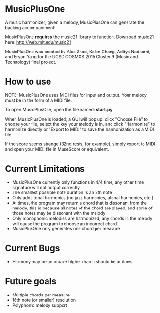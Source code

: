 # MusicPlusOne
A music harmonizer; given a melody, MusicPlusOne can generate the backing accompaniment!

MusicPlusOne **requires** the music21 library to function. Download music21 here: http://web.mit.edu/music21

MusicPlusOne was created by Alex Zhao, Kalen Chang, Aditya Nadkarni, and Bryan Yang for the UCSD COSMOS 2015 Cluster 9 (Music and Technology) final project.

# How to use
NOTE: MusicPlusOne uses MIDI files for input and output. Your melody must be in the form of a MIDI file.

To open MusicPlusOne, open the file named: **start.py**

When MusicPlusOne is loaded, a GUI will pop up. click "Choose File" to choose your file, select the key your melody is in, and click "Harmonize" to harmonize directly or "Export to MIDI" to save the harmonization as a MIDI file.

If the score seems strange (32nd rests, for example), simply export to MIDI and open your MIDI file in MuseScore or equivalent.

# Current Limitations
* MusicPlusOne currently only functions in 4/4 time; any other time signature will not output correctly
* The smallest possible note duration is an 8th note
* Only adds tonal harmonics (no jazz harmonies, atonal harmonies, etc.)
* At times, the program may return a chord that is dissonant from the melody; this is because all notes of the chord are played, and some of those notes may be dissonant with the melody
* Only monophonic melodies are harmonized; any chords in the melody will cause the program to choose an incorrect chord
* MusicPlusOne only generates one chord per measure

# Current Bugs
* Harmony may be an octave higher than it should be at times

# Future goals
* Multiple chords per measure
* 16th note (or smaller) resolution
* Polyphonic melody support
